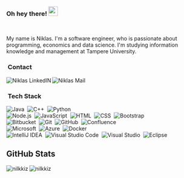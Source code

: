 ### Oh hey there! <img src="https://media.giphy.com/media/hvRJCLFzcasrR4ia7z/giphy.gif" width="25px">
<br />

My name is Niklas.
I'm a software engineer, who is passionate about programming, economics and data science.
I'm studying information knowledge and management at Tampere University.

### &nbsp;Contact

<a href="https://www.linkedin.com/in/niklas-nurminen/">
  <img align="left" alt="Niklas LinkedIN" src="https://img.shields.io/badge/LinkedIn-0077B5?style=for-the-badge&logo=linkedin&logoColor=white" />
</a>
<a href="mailto:niklas.nurminen@hotmail.com">
  <img align="left" alt="Niklas Mail" src="https://img.shields.io/badge/Microsoft_Outlook-0078D4?style=for-the-badge&logo=microsoft-outlook&logoColor=white" />
</a>

<br />

###  &nbsp;Tech Stack

![Java](https://img.shields.io/badge/Java-ED8B00?style=for-the-badge&logo=java&logoColor=white)&nbsp;
![C++](https://img.shields.io/badge/C%2B%2B-00599C?style=for-the-badge&logo=c%2B%2B&logoColor=white)&nbsp;
![Python](https://img.shields.io/badge/Python-14354C?style=for-the-badge&logo=python&logoColor=white)&nbsp;
<br />
![Node.js](https://img.shields.io/badge/Node.js-43853D?style=for-the-badge&logo=node.js&logoColor=white)&nbsp;
![JavaScript](https://img.shields.io/badge/JavaScript-323330?style=for-the-badge&logo=javascript&logoColor=F7DF1E)&nbsp;
![HTML](https://img.shields.io/badge/HTML-239120?style=for-the-badge&logo=html5&logoColor=white)&nbsp;
![CSS](https://img.shields.io/badge/CSS-239120?&style=for-the-badge&logo=css3&logoColor=white)&nbsp;
![Bootstrap](https://img.shields.io/badge/Bootstrap-563D7C?style=for-the-badge&logo=bootstrap&logoColor=white)
<br />
![Bitbucket](https://img.shields.io/badge/bitbucket-%230047B3.svg?style=for-the-badge&logo=bitbucket&logoColor=white)&nbsp;
![Git](https://img.shields.io/badge/git-%23F05033.svg?style=for-the-badge&logo=git&logoColor=white)&nbsp;
![GitHub](https://img.shields.io/badge/github-%23121011.svg?style=for-the-badge&logo=github&logoColor=white)&nbsp;
![Confluence](https://img.shields.io/badge/confluence-%23172BF4.svg?style=for-the-badge&logo=confluence&logoColor=white)&nbsp;
<br />
![Microsoft](https://img.shields.io/badge/Microsoft-666666?style=for-the-badge&logo=microsoft&logoColor=white)&nbsp;
![Azure](https://img.shields.io/badge/azure-%230072C6.svg?style=for-the-badge&logo=microsoftazure&logoColor=white)&nbsp;
![Docker](https://img.shields.io/badge/docker-%230db7ed.svg?style=for-the-badge&logo=docker&logoColor=white)&nbsp;
<br />
![IntelliJ IDEA](https://img.shields.io/badge/IntelliJIDEA-000000.svg?style=for-the-badge&logo=intellij-idea&logoColor=white)&nbsp;
![Visual Studio Code](https://img.shields.io/badge/Visual%20Studio%20Code-0078d7.svg?style=for-the-badge&logo=visual-studio-code&logoColor=white)&nbsp;
![Visual Studio](https://img.shields.io/badge/Visual%20Studio-5C2D91.svg?style=for-the-badge&logo=visual-studio&logoColor=white)&nbsp;
![Eclipse](https://img.shields.io/badge/Eclipse-FE7A16.svg?style=for-the-badge&logo=Eclipse&logoColor=white)&nbsp;
<br />

## GitHub Stats

<p align="left"><img align="left" src="https://github-readme-stats.vercel.app/api/top-langs?username=nilkkiz&show_icons=true&locale=en&layout=compact&theme=radical" alt="nilkkiz" /></p>

 <p><img align="center" src="https://github-readme-streak-stats.herokuapp.com/?user=nilkkiz&theme=radical" alt="nilkkiz" /></p>
 
 <br />
